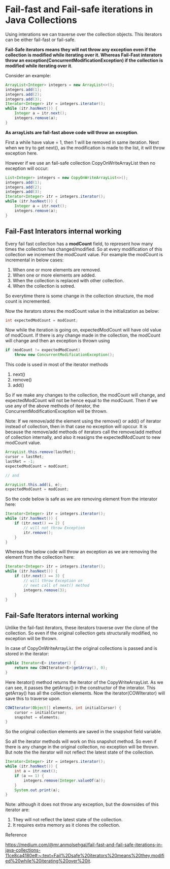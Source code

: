 # Fail-fast and Fail-safe iterations in Java Collections

Using interations we can traverse over the collection objects. This iterators can be either fail-fast or fail-safe.

**Fail-Safe iterators means they will not throw any exception even if the collection is modified while iterating over it. Whereas Fail-Fast interators throw an exception(ConcurrentModificationException) if the collection is modified while iterating over it**.

Consider an example:

```java
ArrayList<Integer> integers = new ArrayList<>();
integers.add(1);
integers.add(2);
integers.add(3);
Iterator<Integer> itr = integers.iterator();
while (itr.hasNext()) {
    Integer a = itr.next();
    integers.remove(a);
}
```

**As arrayLists are fail-fast above code will throw an exception**.

First a while have value = 1, then 1 will be removed in same iteration. Next when we try to get next(), as the modification is made to the list, it will throw exception here.

However if we use an fail-safe collection CopyOnWriteArrayList then no exception will occur:

```java
List<Integer> integers = new CopyOnWriteArrayList<>();
integers.add(1);
integers.add(2);
integers.add(3);
Iterator<Integer> itr = integers.iterator();
while (itr.hasNext()) {
    Integer a = itr.next();
    integers.remove(a);
}
```

## Fail-Fast Interators internal working

Every fail fast collection has a **modCount** field, to represent how many times the collection has changed/modified. So at every modification of this collection we increment the modCount value. For example the modCount is incremental in below cases:

1. When one or more elements are removed.
2. When one or more elements are added.
3. When the collection is replaced with other collection.
4. When the collection is sotred.

So everytime there is some change in the collection structure, the mod count is incremented.

Now the iterators stores the modCount value in the initialization as below:

```java
int expectedModCount = modCount;
```

Now while the iteration is going on, expectedModCount will have old value of modCount. If there is any change made in the collection, the modCount will change and then an exception is thrown using

```java
if (modCount != expectedModCount)
    throw new ConcurrentModificationException();
```

This code is used in most of the iterator methods

1. next()
2. remove()
3. add()

So if we make any changes to the collection, the modCount will change, and expectedModCount will not be hence equal to the modCount. Then if we use any of the above methods of iterator, the ConcurrentModificationException will be thrown.

Note: If we remove/add the element using the remove() or add() of iterator instead of collection, then in that case no exception will opccur. It is because the remove/add methods of iterators call the remove/add method of collection internally, and also it reasigns the expectedModCount to new modCount value.

```java
ArrayList.this.remove(lastRet);
cursor = lastRet;
lastRet = -1;
expectedModCount = modCount;

// and

ArrayList.this.add(i, e);
expectedModCount = modCount;
```

So the code below is safe as we are removing element from the interator here:

```java
Iterator<Integer> itr = integers.iterator();
while (itr.hasNext()) {
    if (itr.next() == 2) {
        // will not throw Exception
        itr.remove();
    }
}
```

Whereas the below code will throw an exception as we are removing the element from the collection here:

```java
Iterator<Integer> itr = integers.iterator();
while (itr.hasNext()) {
    if (itr.next() == 3) {
        // will throw Exception on
        // next call of next() method
        integers.remove(3);
    }
}
```

## Fail-Safe Iterators internal working

Unlike the fail-fast iterators, these iterators traverse over the clone of the collection. So even if the original collection gets structurally modified, no exception will be thrown.

In case of CopyOnWriteArrayList the original collections is passed and is stored in the iterator:

```java
public Iterator<E> iterator() {
    return new COWIterator<E>(getArray(), 0);
}
```

Here iterator() method returns the iterator of the CopyWriteArrayList. As we can see, it passes the getArray() in the constructor of the interator. This getArray() has all the collection elements. Now the iterator(COWIterator) will save this to traverse upon.

```java
COWIterator(Object[] elements, int initialCursor) {
    cursor = initialCursor;
    snapshot = elements;
}
```

So the original collection elements are saved in the snapshot field variable.

So all the iterator methods will work on this snapshot method. So even if there is any change in the original collection, no exception will be thrown. But note the the iterator will not reflect the latest state of the collection.

```java
Iterator<Integer> itr = integers.iterator();
while (itr.hasNext()) {
    int a = itr.next();
    if (a == 1) {
        integers.remove(Integer.valueOf(a));
    }
    System.out.print(a);
}
```

Note: although it does not throw any exception, but the downsides of this iterator are:
1. They will not reflect the latest state of the collection.
2. It requires extra memory as it clones the collection.


Reference

https://medium.com/@mr.anmolsehgal/fail-fast-and-fail-safe-iterations-in-java-collections-11ce8ca4180e#:~:text=Fail%2Dsafe%20iterators%20means%20they,modified%20while%20iterating%20over%20it.

